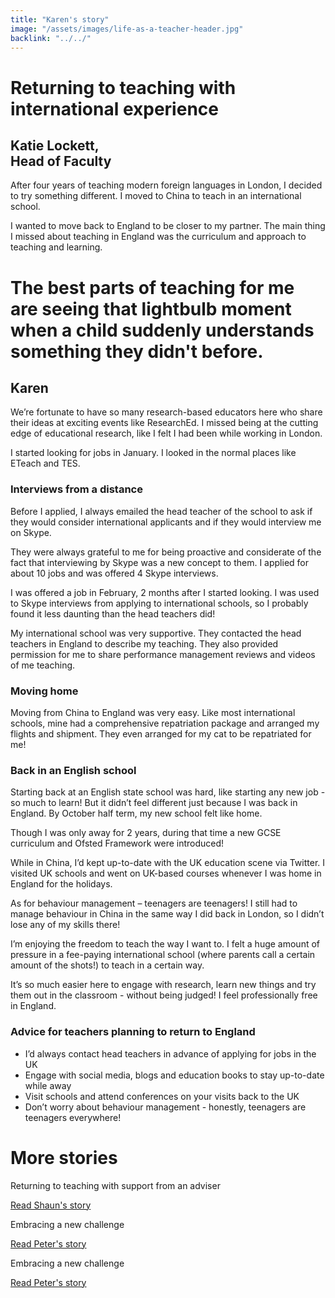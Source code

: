 ```yaml
---
title: "Karen's story"
image: "/assets/images/life-as-a-teacher-header.jpg"
backlink: "../../"
---
```


<div class="content-wrapper">
    <div class="content__right">
    </div>
    <div class="content__left">
        <div class="stories">
            <h1>Returning to teaching with international experience</h1>
            <div class="story-header">
                <div class="story-header__thumb" style="background-image:url('/assets/images/stories-karen.png')"></div>
                <div class="story-header__label">
                    <h2>Katie Lockett,<br> Head of Faculty</h2>
                </div>
            </div>
            
   <p class="prominent">
                After four years of teaching modern foreign languages in London, I decided to try something different. I moved to China to teach in an international school. 
            </p>
            <p>
                I wanted to move back to England to be closer to my partner. The main thing I missed about teaching in England was the curriculum and approach to teaching and learning.
            </p>
            <div>
                <div class="quote-block">
                    <span class="icon-quote"></span>
                    <h1>The best parts of teaching for me are seeing that lightbulb moment when a child suddenly understands something they didn't before.<span class="icon-quote quote-close"></span></h1>
                    <h2>Karen</h2>
                </div>
                <p>
                    We’re fortunate to have so many research-based educators here who share their ideas at exciting events like ResearchEd. I missed being at the cutting edge of educational research, like I felt I had been while working in London.
                </p>
            </div>
            <p>I started looking for jobs in January. I looked in the normal places like ETeach and TES.</p>

<h3>Interviews from a distance</h3>
            <p>Before I applied, I always emailed the head teacher of the school to ask if they would consider international applicants and if they would interview me on Skype.</p>

<p>They were always grateful to me for being proactive and considerate of the fact that interviewing by Skype was a new concept to them. I applied for about 10 jobs and was offered 4 Skype interviews.</p>

<p>I was offered a job in February, 2 months after I started looking. I was used to Skype interviews from applying to international schools, so I probably found it less daunting than the head teachers did!</p>

<p>My international school was very supportive. They contacted the head teachers in England to describe my teaching. They also provided permission for me to share performance management reviews and videos of me teaching.</p>  
<h3>Moving home</h3>

<p>Moving from China to England was very easy. Like most international schools, mine had a comprehensive repatriation package and arranged my flights and shipment. They even arranged for my cat to be repatriated for me! </p>

<h3>Back in an English school</h3>
<p>Starting back at an English state school was hard, like starting any new job - so much to learn! But it didn’t feel different just because I was back in England. By October half term, my new school felt like home. </p>
<p>Though I was only away for 2 years, during that time a new GCSE curriculum and Ofsted Framework were introduced!</p> 
<p>While in China, I’d kept up-to-date with the UK education scene via Twitter. I visited UK schools and went on UK-based courses whenever I was home in England for the holidays.</p>
<p>As for behaviour management – teenagers are teenagers! I still had to manage behaviour in China in the same way I did back in London, so I didn’t lose any of my skills there!</p>

<p>I’m enjoying the freedom to teach the way I want to. I felt a huge amount of pressure in a fee-paying international school (where parents call a certain amount of the shots!) to teach in a certain way.</p>
<p>It’s so much easier here to engage with research, learn new things and try them out in the classroom - without being judged! I feel professionally free in England.</p>

<h3>Advice for teachers planning to return to England</h3>
<ul>
<li>I’d always contact head teachers in advance of applying for jobs in the UK</li>
<li>Engage with social media, blogs and education books to stay up-to-date while away</li>
<li>Visit schools and attend conferences on your visits back to the UK</li>
<li>Don’t worry about behaviour management - honestly, teenagers are teenagers everywhere!</li>
</ul>


   </div>
    </div>
</div>

<div class="more-stories">
    <h1 class="more-stories_header strapline">More stories</h1>
    <div class="more-stories__thumbs">
        <div class="more-stories__thumbs__thumb">
            <a href="/life-as-a-teacher/my-story-into-teaching/international-career-changers/returning-to-teaching-with-support-from-an-adviser">
                <div class="more-stories__thumbs__thumb__img" style="background-image:url('/assets/images/stories-karen.png')"></div>
            </a>
            <div class="more-stories__thumbs__thumb__content">
                <p>Returning to teaching with support from an adviser</p>
                <a class="git-link" href="#">Read Shaun's story  <i class="fas fa-chevron-right"></i></a>
            </div>
        </div>
        <div class="more-stories__thumbs__thumb">
            <a href="/life-as-a-teacher/my-story-into-teaching/career-changers/karens-story">
                <div class="more-stories__thumbs__thumb__img" style="background-image:url('/assets/images/stories-karen.png')"></div>
            </a>
            <div class="more-stories__thumbs__thumb__content">
                <p>Embracing a new challenge</p>
                <a class="git-link" href="#">Read Peter's story  <i class="fas fa-chevron-right"></i></a>
            </div>
        </div>
        <div class="more-stories__thumbs__thumb">
            <a href="/life-as-a-teacher/my-story-into-teaching/career-changers/karens-story">
                <div class="more-stories__thumbs__thumb__img" style="background-image:url('/assets/images/stories-karen.png')"></div>
            </a>
            <div class="more-stories__thumbs__thumb__content">
                <p>Embracing a new challenge</p>
                <a class="git-link" href="/life-as-a-teacher/my-story-into-teaching/career-changers/karens-story">Read Peter's story <i class="fas fa-chevron-right"></i></a>
            </div>
        </div>
    </div>
</div>

